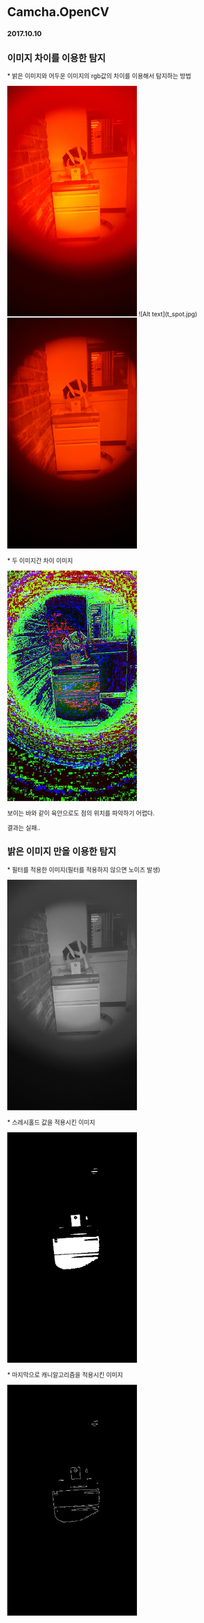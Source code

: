 # Camcha.OpenCV
### 2017.10.10
이미지 차이를 이용한 탐지
-------------

<p>* 밝은 이미지와 어두운 이미지의 rgb값의 차이를 이용해서 탐지하는 방법</p>
<div>
<img src=https://raw.githubusercontent.com/SoftMilkTea/Camcha.OpenCV/master/images/bright_spot.jpg width=300>
![Alt text](t_spot.jpg)
<img src=https://raw.githubusercontent.com/SoftMilkTea/Camcha.OpenCV/master/images/dark_spot.jpg width=300>
</div>

<p>* 두 이미지간 차이 이미지</p>
<img src=https://raw.githubusercontent.com/SoftMilkTea/Camcha.OpenCV/master/images/subtarction_image.jpg width=300>

보이는 바와 같이 육안으로도 점의 위치를 파악하기 어렵다.

결과는 실패..

밝은 이미지 만을 이용한 탐지
-------------

<p>* 필터를 적용한 이미지(필터를 적용하지 않으면 노이즈 발생)</p>
<img src=https://raw.githubusercontent.com/SoftMilkTea/Camcha.OpenCV/master/images/spot_origin_image.jpg width=300>

<p>* 스레시홀드 값을 적용시킨 이미지</p>
<img src=https://raw.githubusercontent.com/SoftMilkTea/Camcha.OpenCV/master/images/spot_threshhold_img.jpg width=300>

<p>* 마지막으로 캐니알고리즘을 적용시킨 이미지</p>
<img src=https://raw.githubusercontent.com/SoftMilkTea/Camcha.OpenCV/master/images/spot_canney_img.jpg width=300>


